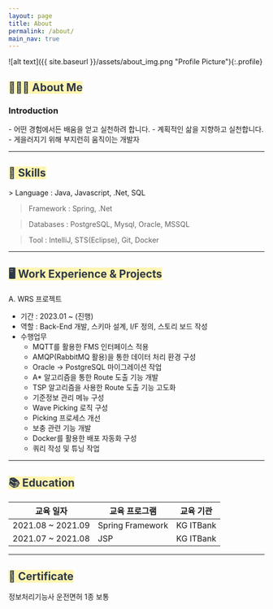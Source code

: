 ```yaml
---
layout: page
title: About
permalink: /about/
main_nav: true
---
```


![alt text]({{ site.baseurl }}/assets/about_img.png "Profile Picture"){:.profile}

<h2><span style="color : #2D3748; background-color:#fff5b1;">👨🏻‍🔧 About Me</span></h2>
<h3>Introduction</h3>
- 어떤 경험에서든 배움을 얻고 실천하려 합니다.
- 계획적인 삶을 지향하고 실천합니다.
- 게을러지기 위해 부지런히 움직이는 개발자

***
<h2><span style="color : #2D3748; background-color:#fff5b1;">🧩 Skills</span></h2>
> Language : Java, Javascript, .Net, SQL

> Framework : Spring, .Net

> Databases : PostgreSQL, Mysql, Oracle, MSSQL

> Tool : IntelliJ, STS(Eclipse), Git, Docker

***
<h2><span style="color : #2D3748; background-color:#fff5b1;">🖥 Work Experience & Projects</span></h2>
A. WRS 프로젝트

- 기간 : 2023.01 ~ (진행)  
- 역할 : Back-End 개발, 스키마 설계, I/F 정의, 스토리 보드 작성  
- 수행업무
  * MQTT를 활용한 FMS 인터페이스 적용
  * AMQP(RabbitMQ 활용)을 통한 데이터 처리 환경 구성
  * Oracle -> PostgreSQL 마이그레이션 작업
  * A* 알고리즘을 통한 Route 도출 기능 개발
  * TSP 알고리즘을 사용한 Route 도출 기능 고도화
  * 기준정보 관리 메뉴 구성
  * Wave Picking 로직 구성
  * Picking 프로세스 개선
  * 보충 관련 기능 개발
  * Docker를 활용한 배포 자동화 구성
  * 쿼리 작성 및 튜닝 작업

***
<h2><span style="color : #2D3748; background-color:#fff5b1;">📚 Education</span></h2>

교육 일자 | 교육 프로그램 | 교육 기관
---- | ---- | ----
2021.08 ~ 2021.09 | Spring Framework | KG ITBank
2021.07 ~ 2021.08 | JSP | KG ITBank

***
<h2><span style="color : #2D3748; background-color:#fff5b1;">📜 Certificate</span></h2>
정보처리기능사  
운전면허 1종 보통


[centrarium]: https://github.com/bencentra/centrarium
[bencentra]: http://bencentra.com
[jekyll]: https://github.com/jekyll/jekyll
